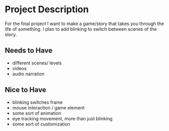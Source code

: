 # Project Description
For the final project I want to make a game/story that takes you through the life of something. 
I plan to add blinking to switch between scenes of the story.

## Needs to Have
- different scenes/ levels
- videos
- audio narration


## Nice to Have
- blinking switches frame
- mouse interaction / game element
- some sort of animation
- eye tracking movement, more than just blinking
- some sort of customization